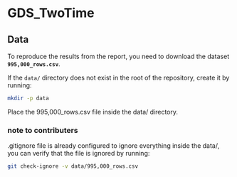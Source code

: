 # GDS_TwoTime

## Data

To reproduce the results from the report, you need to download the dataset **`995,000_rows.csv`**.

If the `data/` directory does not exist in the root of the repository, create it by running:

```sh
mkdir -p data
```
Place the 995,000_rows.csv file inside the data/ directory.

### note to contributers
.gitignore file is already configured to ignore everything inside the data/, you can verify that the file is ignored by running:
```sh
git check-ignore -v data/995,000_rows.csv
```
